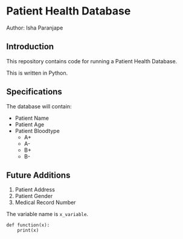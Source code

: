 # Patient Health Database

Author: Isha Paranjape

## Introduction
This repository contains code for running a Patient Health Database. 

This is written in Python.

## Specifications
The database will contain:
* Patient Name
* Patient Age
* Patient Bloodtype
	- A+
	- A-
	- B+
	- B-

## Future Additions
1. Patient Address
1. Patient Gender
1. Medical Record Number

The variable name is `x_variable`.

```
def function(x):
	print(x)
```


